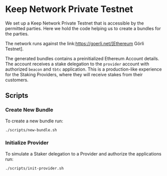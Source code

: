 # Keep Network Private Testnet

We set up a Keep Network Private Testnet that is accessible by the permitted parties.
Here we hold the code helping us to create a bundles for the parties.

The network runs against the link:https://goerli.net/[Ethereum Görli Testnet].

The generated bundles contains a preinitialized Ethereum Account details. The account
receives a stake delegation to the `provider` account with authorized `beacon` and
`tbtc` application. This is a production-like experience for the Staking Providers,
where they will receive stakes from their customers.

## Scripts

### Create New Bundle

To create a new bundle run:

```bash
./scripts/new-bundle.sh
```

### Initialize Provider

To simulate a Staker delegation to a Provider and authorize the applications run:

```bash
./scripts/init-provider.sh
```
